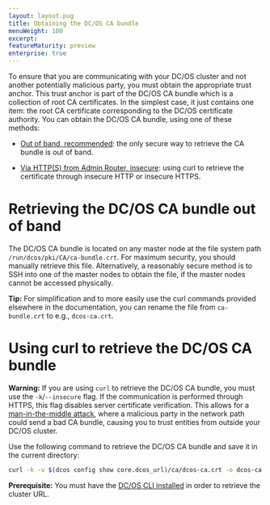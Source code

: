 ```yaml
---
layout: layout.pug
title: Obtaining the DC/OS CA bundle
menuWeight: 100
excerpt:
featureMaturity: preview
enterprise: true
---
```


To ensure that you are communicating with your DC/OS cluster and not another potentially malicious party, you must obtain the appropriate trust anchor. This trust anchor is part of the DC/OS CA bundle which is a collection of root CA certificates. In the simplest case, it just contains one item: the root CA certificate corresponding to the DC/OS certificate authority. You can obtain the DC/OS CA bundle, using one of these methods:

- [Out of band, recommended](#oob): the only secure way to retrieve the CA bundle is out of band.

- [Via HTTP(S) from Admin Router, insecure](#curl): using curl to retrieve the certificate through insecure HTTP or insecure HTTPS.

# <a name="oob"></a>Retrieving the DC/OS CA bundle out of band

The DC/OS CA bundle is located on any master node at the file system path `/run/dcos/pki/CA/ca-bundle.crt`. For maximum security, you should manually retrieve this file. Alternatively, a reasonably secure method is to SSH into one of the master nodes to obtain the file, if the master nodes cannot be accessed physically.

**Tip:** For simplification and to more easily use the curl commands provided elsewhere in the documentation, you can rename the file from `ca-bundle.crt` to e.g., `dcos-ca.crt`.

# <a name="#curl"></a>Using curl to retrieve the DC/OS CA bundle

**Warning:** If you are using `curl` to retrieve the DC/OS CA bundle, you must use the `-k`/`--insecure` flag. If the communication is performed through HTTPS, this flag disables server certificate verification. This allows for a [man-in-the-middle attack](https://en.wikipedia.org/wiki/Man-in-the-middle_attack), where a malicious party in the network path could send a bad CA bundle, causing
you to trust entities from outside your DC/OS cluster.

Use the following command to retrieve the DC/OS CA bundle and save it in the current directory:

```bash
curl -k -v $(dcos config show core.dcos_url)/ca/dcos-ca.crt -o dcos-ca.crt
```

**Prerequisite:** You must have the [DC/OS CLI installed](/1.10/cli/install/) in order to retrieve the cluster URL.
